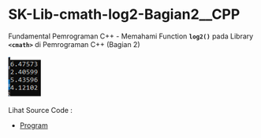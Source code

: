 # SK-Lib-cmath-log2-Bagian2__CPP
Fundamental Pemrograman C++ - Memahami Function <code><b>log2()</b></code> pada Library <code><b>&lt;cmath></b></code> di Pemrograman C++ (Bagian 2)<br><br>
<img src="https://github.com/RizkyKhapidsyah/SK-Lib-cmath-log2-Bagian2__CPP/blob/master/SK-Lib-cmath-log2-Bagian2__CPP/result/001.PNG"><br><br>
Lihat Source Code : <br>
- <a href="https://github.com/RizkyKhapidsyah/SK-Lib-cmath-log2-Bagian2__CPP/blob/master/SK-Lib-cmath-log2-Bagian2__CPP/Source.cpp">Program</a>
